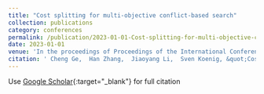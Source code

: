 ```yaml
---
title: "Cost splitting for multi-objective conflict-based search"
collection: publications
category: conferences
permalink: /publication/2023-01-01-Cost-splitting-for-multi-objective-conflict-based-search
date: 2023-01-01
venue: 'In the proceedings of Proceedings of the International Conference on Automated Planning and Scheduling'
citation: ' Cheng Ge,  Han Zhang,  Jiaoyang Li,  Sven Koenig, &quot;Cost splitting for multi-objective conflict-based search.&quot; In the proceedings of Proceedings of the International Conference on Automated Planning and Scheduling, 2023.'
---
```

Use [Google Scholar](https://scholar.google.com/scholar?q=Cost+splitting+for+multi+objective+conflict+based+search){:target="_blank"} for full citation